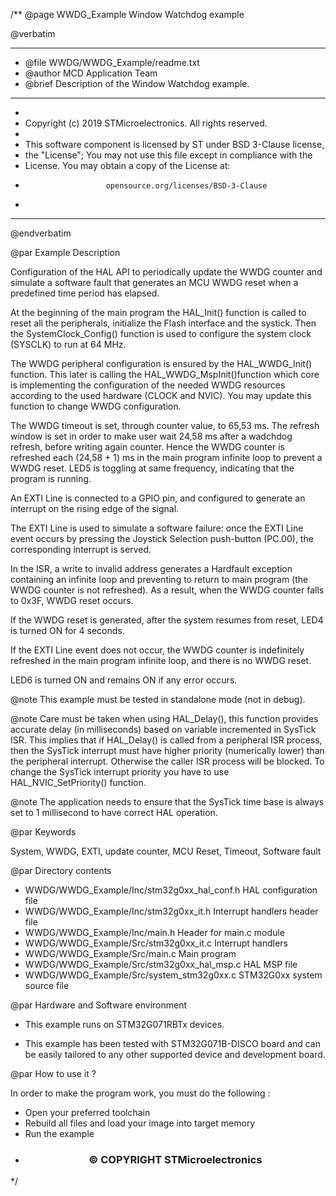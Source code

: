 /**
  @page WWDG_Example Window Watchdog example

  @verbatim
  ******************************************************************************
  * @file    WWDG/WWDG_Example/readme.txt
  * @author  MCD Application Team
  * @brief   Description of the Window Watchdog example.
  ******************************************************************************
  *
  * Copyright (c) 2019 STMicroelectronics. All rights reserved.
  *
  * This software component is licensed by ST under BSD 3-Clause license,
  * the "License"; You may not use this file except in compliance with the
  * License. You may obtain a copy of the License at:
  *                       opensource.org/licenses/BSD-3-Clause
  *
  ******************************************************************************
  @endverbatim

@par Example Description

Configuration of the HAL API to periodically update the WWDG counter and simulate a software fault that
generates an MCU WWDG reset when a predefined time period has elapsed.

At the beginning of the main program the HAL_Init() function is called to reset
all the peripherals, initialize the Flash interface and the systick.
Then the SystemClock_Config() function is used to configure the system
clock (SYSCLK) to run at 64 MHz.

The WWDG peripheral configuration is ensured by the HAL_WWDG_Init() function.
This later is calling the HAL_WWDG_MspInit()function which core is implementing
the configuration of the needed WWDG resources according to the used hardware (CLOCK
and NVIC). You may update this function to change WWDG configuration.

The WWDG timeout is set, through counter value, to 65,53 ms.
The refresh window is set in order to make user wait 24,58 ms after a wadchdog refresh,
before writing again counter. Hence the WWDG counter is refreshed each (24,58 + 1) ms in the
main program infinite loop to prevent a WWDG reset.
LED5 is toggling at same frequency, indicating that the program is running.

An EXTI Line is connected to a GPIO pin, and configured to generate an interrupt
on the rising edge of the signal.

The EXTI Line is used to simulate a software failure: once the EXTI Line event
occurs by pressing the Joystick Selection push-button (PC.00), the corresponding interrupt is served.

In the ISR, a write to invalid address generates a Hardfault exception containing
an infinite loop and preventing to return to main program (the WWDG counter is
not refreshed).
As a result, when the WWDG counter falls to 0x3F, WWDG reset occurs.

If the WWDG reset is generated, after the system resumes from reset, LED4 is turned ON for 4 seconds.

If the EXTI Line event does not occur, the WWDG counter is indefinitely refreshed
in the main program infinite loop, and there is no WWDG reset.

LED6 is turned ON and remains ON if any error occurs.

@note This example must be tested in standalone mode (not in debug).


@note Care must be taken when using HAL_Delay(), this function provides accurate
      delay (in milliseconds) based on variable incremented in SysTick ISR. This
      implies that if HAL_Delay() is called from a peripheral ISR process, then
      the SysTick interrupt must have higher priority (numerically lower)
      than the peripheral interrupt. Otherwise the caller ISR process will be blocked.
      To change the SysTick interrupt priority you have to use HAL_NVIC_SetPriority() function.

@note The application needs to ensure that the SysTick time base is always set to 1 millisecond
      to have correct HAL operation.


@par Keywords

System, WWDG, EXTI, update counter, MCU Reset, Timeout, Software fault

@par Directory contents

  - WWDG/WWDG_Example/Inc/stm32g0xx_hal_conf.h    HAL configuration file
  - WWDG/WWDG_Example/Inc/stm32g0xx_it.h          Interrupt handlers header file
  - WWDG/WWDG_Example/Inc/main.h                        Header for main.c module
  - WWDG/WWDG_Example/Src/stm32g0xx_it.c          Interrupt handlers
  - WWDG/WWDG_Example/Src/main.c                        Main program
  - WWDG/WWDG_Example/Src/stm32g0xx_hal_msp.c     HAL MSP file
  - WWDG/WWDG_Example/Src/system_stm32g0xx.c      STM32G0xx system source file


@par Hardware and Software environment

  - This example runs on STM32G071RBTx devices.

  - This example has been tested with STM32G071B-DISCO board and can be
    easily tailored to any other supported device and development board.


@par How to use it ?

In order to make the program work, you must do the following :
 - Open your preferred toolchain
 - Rebuild all files and load your image into target memory
 - Run the example


 * <h3><center>&copy; COPYRIGHT STMicroelectronics</center></h3>
 */

